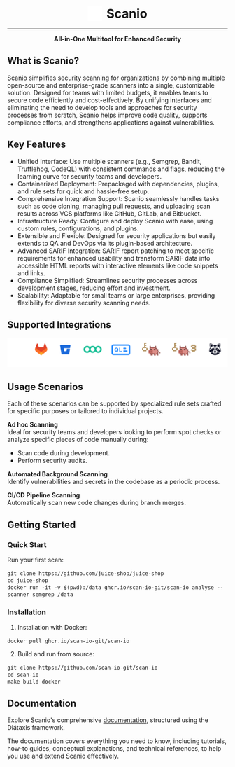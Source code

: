 <div style="text-align: center;">
  <div style="display: inline-flex; align-items: center; gap: 10px;">
    <img alt="Scanio Logo" src="assets/scanio-logo-light.png" height="35" />
    <h1 style="margin: 0; border-bottom: none;">Scanio</h1>
  </div>

  <hr style="width: 100%; max-width: 100%;" />

  <div>
    <strong>All-in-One Multitool for Enhanced Security</strong>
  </div>
</div>

## What is Scanio?

Scanio simplifies security scanning for organizations by combining multiple open-source and enterprise-grade scanners into a single, customizable solution. Designed for teams with limited budgets, it enables teams to secure code efficiently and cost-effectively. By unifying interfaces and eliminating the need to develop tools and approaches for security processes from scratch, Scanio helps improve code quality, supports compliance efforts, and strengthens applications against vulnerabilities.

## Key Features
- Unified Interface: Use multiple scanners (e.g., Semgrep, Bandit, Trufflehog, CodeQL) with consistent commands and flags, reducing the learning curve for security teams and developers.
- Containerized Deployment: Prepackaged with dependencies, plugins, and rule sets for quick and hassle-free setup.
- Comprehensive Integration Support: Scanio seamlessly handles tasks such as code cloning, managing pull requests, and uploading scan results across VCS platforms like GitHub, GitLab, and Bitbucket.
- Infrastructure Ready: Configure and deploy Scanio with ease, using custom rules, configurations, and plugins.
- Extensible and Flexible: Designed for security applications but easily extends to QA and DevOps via its plugin-based architecture.
- Advanced SARIF Integration: SARIF report patching to meet specific requirements for enhanced usability and transform SARIF data into accessible HTML reports with interactive elements like code snippets and links.
- Compliance Simplified: Streamlines security processes across development stages, reducing effort and investment.
- Scalability: Adaptable for small teams or large enterprises, providing flexibility for diverse security scanning needs.

## Supported Integrations 

<div align="center">
  <img src="assets/Integrations.svg">
</div>

## Usage Scenarios
Each of these scenarios can be supported by specialized rule sets crafted for specific purposes or tailored to individual projects.

**Ad hoc Scanning**<br>
Ideal for security teams and developers looking to perform spot checks or analyze specific pieces of code manually during:
- Scan code during development.
- Perform security audits.

**Automated Background Scanning**<br>
Identify vulnerabilities and secrets in the codebase as a periodic process.

**CI/CD Pipeline Scanning**<br>
Automatically scan new code changes during branch merges.


## Getting Started
### Quick Start
Run your first scan:
```
git clone https://github.com/juice-shop/juice-shop
cd juice-shop
docker run -it -v $(pwd):/data ghcr.io/scan-io-git/scan-io analyse --scanner semgrep /data
```
### Installation
1) Installation with Docker:
```
docker pull ghcr.io/scan-io-git/scan-io   
```

2) Build and run from source:
```
git clone https://github.com/scan-io-git/scan-io
cd scan-io
make build docker
```

## Documentation
Explore Scanio's comprehensive [documentation](docs/README.md), structured using the Diátaxis framework.  

The documentation covers everything you need to know, including tutorials, how-to guides, conceptual explanations, and technical references, to help you use and extend Scanio effectively.
